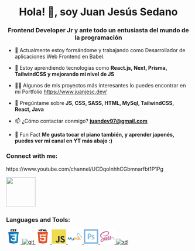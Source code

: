 <h1 align="center">Hola! 👋, soy Juan Jesús Sedano</h1>
<h3 align="center">Frontend Developer Jr y ante todo un entusiasta del mundo de la programación</h3>

- 🔭 Actualmente estoy formándome y trabajando como Desarrollador de aplicaciones Web Frontend en Babel.

- 🌱 Estoy aprendiendo tecnologías como **React.js, Next, Prisma, TailwindCSS y mejorando mi nivel de JS**

- 👨‍💻 Algunos de mis proyectos más interesantes lo puedes encontrar en mi Portfolio https://www.juanjesc.dev/

- 💬 Pregúntame sobre **JS, CSS, SASS, HTML, MySql, TailwindCSS, React, Java**

- 📫 ¿Cómo contactar conmigo? **juandev97@gmail.com**

- 🎹 Fun Fact **Me gusta tocar el piano también, y aprender japonés, puedes ver mi canal en YT más abajo :)**



<h3 align="left">Connect with me:</h3>
<p align="left">
  https://www.youtube.com/channel/UCDqoInhhCGbmnarfbt1P1Pg
  
  <a href="https://www.linkedin.com/in/juan-jes%C3%BAs-sedano-calder%C3%B3n-08938b1b0/"><img src="https://cdn.cdnlogo.com/logos/l/74/linkedin.svg" width="80" height="80"></a></p>
<h3 align="left">Languages and Tools:</h3>
<p align="left"> <a href="https://www.w3schools.com/css/" target="_blank" rel="noreferrer"> <img src="https://raw.githubusercontent.com/devicons/devicon/master/icons/css3/css3-original-wordmark.svg" alt="css3" width="40" height="40"/> </a> <a href="https://git-scm.com/" target="_blank" rel="noreferrer"> <img src="https://www.vectorlogo.zone/logos/git-scm/git-scm-icon.svg" alt="git" width="40" height="40"/> </a> <a href="https://www.w3.org/html/" target="_blank" rel="noreferrer"> <img src="https://raw.githubusercontent.com/devicons/devicon/master/icons/html5/html5-original-wordmark.svg" alt="html5" width="40" height="40"/> </a> <a href="https://developer.mozilla.org/en-US/docs/Web/JavaScript" target="_blank" rel="noreferrer"> <img src="https://raw.githubusercontent.com/devicons/devicon/master/icons/javascript/javascript-original.svg" alt="javascript" width="40" height="40"/> </a> <a href="https://www.mysql.com/" target="_blank" rel="noreferrer"> <img src="https://raw.githubusercontent.com/devicons/devicon/master/icons/mysql/mysql-original-wordmark.svg" alt="mysql" width="40" height="40"/> </a> <a href="https://www.photoshop.com/en" target="_blank" rel="noreferrer"> <img src="https://raw.githubusercontent.com/devicons/devicon/master/icons/photoshop/photoshop-line.svg" alt="photoshop" width="40" height="40"/> </a> <a href="https://sass-lang.com" target="_blank" rel="noreferrer"> <img src="https://raw.githubusercontent.com/devicons/devicon/master/icons/sass/sass-original.svg" alt="sass" width="40" height="40"/> </a> <a href="https://www.adobe.com/products/xd.html" target="_blank" rel="noreferrer"> <img src="https://cdn.worldvectorlogo.com/logos/adobe-xd.svg" alt="xd" width="40" height="40"/> </a> </p>
